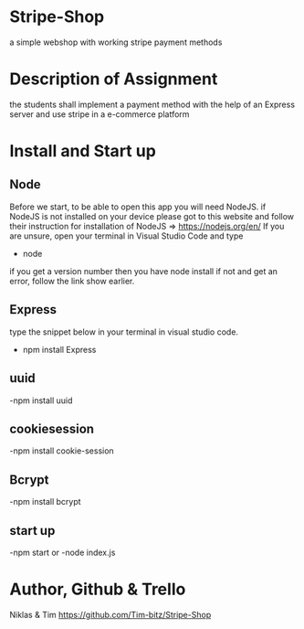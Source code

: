 # Stripe-Shop
a simple webshop with working stripe payment methods

# Description of Assignment
the students shall implement a payment method with the help of an Express server and use stripe in a e-commerce platform

# Install and Start up
## Node
Before we start, to be able to open this app you will need NodeJS. if NodeJS is not installed on your device please got to this website and follow their instruction for installation of NodeJS => https://nodejs.org/en/ If you are unsure, open your terminal in Visual Studio Code and type

- node

if you get a version number then you have node install if not and get an error, follow the link show earlier.

## Express
type the snippet below in your terminal in visual studio code. 

- npm install Express

## uuid
-npm install uuid

## cookiesession
-npm install cookie-session

## Bcrypt
-npm install bcrypt
## start up
-npm start 
or
-node index.js

# Author, Github & Trello
Niklas & Tim
https://github.com/Tim-bitz/Stripe-Shop
